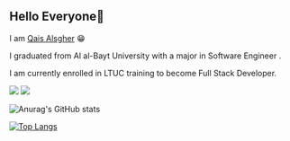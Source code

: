 

 ## Hello Everyone👋
 
I am [Qais Alsgher](https://github.com/qais-alsgher) 😁

I graduated from Al al-Bayt University with a major in Software Engineer .

I am currently enrolled in LTUC training to become Full Stack Developer.


<img src="https://github-readme-stats.vercel.app/api?username=qais-alsgher&show_icons=true&theme=radical"/>
<img src="https://github-readme-stats.vercel.app/api/top-langs/?username=qais-alsgher&layout=compact"/>

![Anurag's GitHub stats](https://github-readme-stats.vercel.app/api?username=qais-alsgher&show_icons=true&theme=radical)

[![Top Langs](https://github-readme-stats.vercel.app/api/top-langs/?username=qais-alsgher&layout=compact)](https://github.com/anuraghazra/github-readme-stats)
